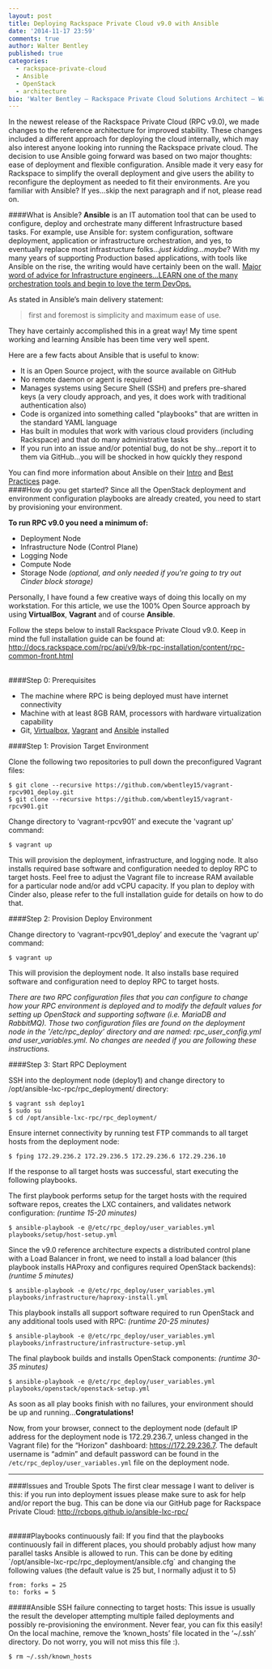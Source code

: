 ```yaml
---
layout: post
title: Deploying Rackspace Private Cloud v9.0 with Ansible
date: '2014-11-17 23:59'
comments: true
author: Walter Bentley
published: true
categories:
  - rackspace-private-cloud
  - Ansible
  - OpenStack
  - architecture
bio: 'Walter Bentley – Rackspace Private Cloud Solutions Architect – Walter is a new Racker with a diverse background in Production Systems Administration and Solutions Architecture. He brings over 15 years of experience across numerous industries such as Online Marketing, Financial, Insurance, Aviation, Food Industry and Education. In the past, always being the requestor, consumer and advisor to companies to use technologies such as OpenStack, now promoter of OpenStack technology and Cloud educator. You can find him on Twitter as @djstayflypro'
---
```


In the newest release of the Rackspace Private Cloud (RPC v9.0), we made changes to the reference architecture for improved stability. These changes included a different approach for deploying the cloud internally, which may also interest anyone looking into running the Rackspace private cloud.  The decision to use Ansible going forward was based on two major thoughts: ease of deployment and flexible configuration.  Ansible made it very easy for Rackspace to simplify the overall deployment and give users the ability to reconfigure the deployment as needed to fit their environments.  Are you familiar with Ansible?  If yes…skip the next paragraph and if not, please read on.

<!-- more -->

####What is Ansible?
**Ansible** is an IT automation tool that can be used to configure, deploy and orchestrate many different Infrastructure based tasks.  For example, use Ansible for: system configuration, software deployment, application or infrastructure orchestration, and yes, to eventually replace most infrastructure folks…*just kidding…maybe*?  With my many years of supporting Production based applications, with tools like Ansible on the rise, the writing would have certainly been on the wall.  <u>Major word of advice for Infrastructure engineers…LEARN one of the many orchestration tools and begin to love the term DevOps.</u>

As stated in Ansible’s main delivery statement:
>first and foremost is simplicity and maximum ease of use.

They have certainly accomplished this in a great way!  My time spent working and learning Ansible has been time very well spent.

Here are a few facts about Ansible that is useful to know:

   * It is an Open Source project, with the source available on GitHub
   * No remote daemon or agent is required
   * Manages systems using Secure Shell (SSH) and prefers pre-shared keys (a very cloudy approach, and yes, it does work with traditional authentication also)
   * Code is organized into something called "playbooks" that are written in the standard YAML language
   * Has built in modules that work with various cloud providers (including Rackspace) and that do many administrative tasks
   * If you run into an issue and/or potential bug, do not be shy…report it to them via GitHub…you will be shocked in how quickly they respond

You can find more information about Ansible on their [Intro](http://docs.ansible.com/intro.html) and [Best Practices](http://docs.ansible.com/playbooks_best_practices.html) page.
</br>
####How do you get started?
Since all the OpenStack deployment and environment configuration playbooks are already created, you need to start by provisioning your environment.

**To run RPC v9.0 you need a minimum of:**


   * Deployment Node
   * Infrastructure Node (Control Plane)
   * Logging Node
   * Compute Node
   * Storage Node *(optional, and only needed if you're going to try out Cinder block storage)*

Personally, I have found a few creative ways of doing this locally on my workstation.  For this article, we use the 100% Open Source approach by using **VirtualBox**, **Vagrant** and of course **Ansible**.

Follow the steps below to install Rackspace Private Cloud v9.0.  Keep in mind the full installation guide can be found at: http://docs.rackspace.com/rpc/api/v9/bk-rpc-installation/content/rpc-common-front.html

</br>
####Step 0: Prerequisites


   * The machine where RPC is being deployed must have internet connectivity
   * Machine with at least 8GB RAM, processors with hardware virtualization capability
   * Git, [Virtualbox](https://www.virtualbox.org/manual/ch02.html), [Vagrant](https://docs.vagrantup.com/v2/installation/index.html) and [Ansible](http://docs.ansible.com/intro_installation.html) installed

####Step 1: Provision Target Environment

Clone the following two repositories to pull down the preconfigured Vagrant files:

	$ git clone --recursive https://github.com/wbentley15/vagrant-rpcv901_deploy.git
	$ git clone --recursive https://github.com/wbentley15/vagrant-rpcv901.git

Change directory to ‘vagrant-rpcv901’ and execute the 'vagrant up' command:

    $ vagrant up

This will provision the deployment, infrastructure, and logging node.  It also installs required base software and configuration needed to deploy RPC to target hosts.  Feel free to adjust the Vagrant file to increase RAM available for a particular node and/or add vCPU capacity.  If you plan to deploy with Cinder also, please refer to the full installation guide for details on how to do that.

####Step 2: Provision Deploy Environment

Change directory to ‘vagrant-rpcv901_deploy’ and execute the ‘vagrant up’ command:

	$ vagrant up

This will provision the deployment node.  It also installs base required software and configuration need to deploy RPC to target hosts.

*There are two RPC configuration files that you can configure to change how your RPC environment is deployed and to modify the default values for setting up OpenStack and supporting software (i.e. MariaDB and RabbitMQ).  Those two configuration files are found on the deployment node in the '/etc/rpc_deploy’ directory and are named: rpc_user_config.yml and user_variables.yml. No changes are needed if you are following these instructions.*

####Step 3: Start RPC Deployment

SSH into the deployment node (deploy1) and change directory to  /opt/ansible-lxc-rpc/rpc_deployment/ directory:

	$ vagrant ssh deploy1
    $ sudo su
	$ cd /opt/ansible-lxc-rpc/rpc_deployment/


Ensure internet connectivity by running test FTP commands to all target hosts from the deployment node:

	$ fping 172.29.236.2 172.29.236.5 172.29.236.6 172.29.236.10



If the response to all target hosts was successful, start executing the following playbooks.


The first playbook performs setup for the target hosts with the required software repos, creates the LXC containers, and validates network configuration: *(runtime 15-20 minutes)*

	$ ansible-playbook -e @/etc/rpc_deploy/user_variables.yml playbooks/setup/host-setup.yml

Since the v9.0 reference architecture expects a distributed control plane with a Load Balancer in front, we need to install a load balancer (this playbook installs HAProxy and configures required OpenStack backends): *(runtime 5 minutes)*

	$ ansible-playbook -e @/etc/rpc_deploy/user_variables.yml playbooks/infrastructure/haproxy-install.yml

This playbook installs all support software required to run OpenStack and any additional tools used with RPC: *(runtime 20-25 minutes)*

	$ ansible-playbook -e @/etc/rpc_deploy/user_variables.yml playbooks/infrastructure/infrastructure-setup.yml

The final playbook builds and installs OpenStack components: *(runtime 30-35 minutes)*

	$ ansible-playbook -e @/etc/rpc_deploy/user_variables.yml playbooks/openstack/openstack-setup.yml


As soon as all play books finish with no failures, your environment should be up and running...**Congratulations!**

Now, from your browser, connect to the deployment node (default IP address for the deployment node is 172.29.236.7, unless changed in the Vagrant file) for the “Horizon" dashboard:  https://172.29.236.7.  The default username is “admin” and default password can be found in the `/etc/rpc_deploy/user_variables.yml` file on the deployment node.
</br>

---
####Issues and Trouble Spots
The first clear message I want to deliver is this: if you run into deployment issues please make sure to ask for help and/or report the bug.  This can be done via our GitHub page for Rackspace Private Cloud: http://rcbops.github.io/ansible-lxc-rpc/

</br>
#####Playbooks continuously fail:
If you find that the playbooks continuously fail in different places, you should probably adjust how many parallel tasks Ansible is allowed to run.  This can be done by editing `/opt/ansible-lxc-rpc/rpc_deployment/ansible.cfg` and changing the following values (the default value is 25 but, I normally adjust it to 5)

	from: forks = 25
	to: forks = 5

#####Ansible SSH failure connecting to target hosts:
This issue is usually the result the developer attempting multiple failed deployments and possibly re-provisioning the environment. Never fear, you can fix this easily! On the local machine, remove the ‘known_hosts’ file located in the ‘~/.ssh’ directory. Do not worry, you will not miss this file :).

	$ rm ~/.ssh/known_hosts